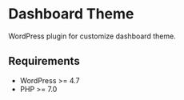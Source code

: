 # Dashboard Theme

WordPress plugin for customize dashboard theme.

## Requirements

- WordPress >= 4.7
- PHP >= 7.0
